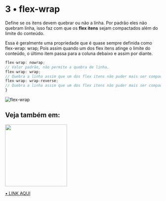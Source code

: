 # 3 • flex-wrap

Define se os itens devem quebrar ou não a linha. Por padrão eles não quebram linha, isso faz com que os **flex itens** sejam compactados além do limite do conteúdo.

Essa é geralmente uma propriedade que é quase sempre definida como flex-wrap: wrap; Pois assim quando um dos flex itens atinge o limite do conteúdo, o último item passa para a coluna debaixo e assim por diante.

```js
flex-wrap: nowrap;
// Valor padrão, não permite a quebra de linha.
flex-wrap: wrap;
// Quebra a linha assim que um dos flex itens não puder mais ser compactado.
flex-wrap: wrap-reverse;
// Quebra a linha assim que um dos flex itens não puder mais ser compactado. A quebra é na direção contrária, ou seja para a linha acima
}
```

![flex-wrap](https://user-images.githubusercontent.com/57417305/81070733-0bb9ab00-8eba-11ea-8109-1ee3561dc96a.png)

## Veja também em:
<img width="200px" src="https://user-images.githubusercontent.com/57417305/80937857-23573d80-8dad-11ea-8473-123454e87187.png"/>

[• LINK AQUI](https://codepen.io/Gohara/pen/LYpeQWN)